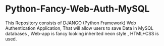 # Python-Fancy-Web-Auth-MySQL
 This Repository consists of DJANGO (Python Framework) Web Authentication Application, That will allow users to save Data in MySQL databases ,  Web-app is fancy looking inherited neon style , HTML+CSS is used.
